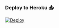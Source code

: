 ### Deploy to Heroku 📥

[![Deploy](https://www.herokucdn.com/deploy/button.svg)](https://heroku.com/deploy?template=https://github.com/Mehmetbaba55/SessionBot)
